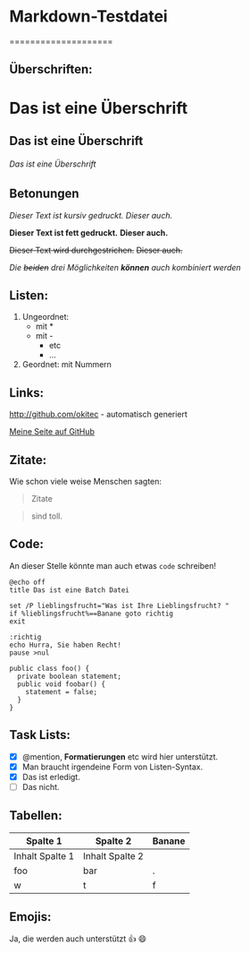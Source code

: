 # Markdown-Testdatei
====================

Überschriften:
------------------
# Das ist eine Überschrift
## Das ist eine Überschrift
###### Das ist eine Überschrift

Betonungen
---------------
*Dieser Text ist kursiv gedruckt.*   _Dieser auch._

**Dieser Text ist fett gedruckt.**   __Dieser auch.__

~~Dieser Text wird durchgestrichen.~~   <del>Dieser auch.</del>

*Die ~~beiden~~ drei Möglichkeiten __können__ auch kombiniert werden*

Listen:
---------
1. Ungeordnet:
    * mit *
    * mit -
        - etc
        - ...
2. Geordnet: mit Nummern
		
Links:
--------
http://github.com/okitec - automatisch generiert

[Meine Seite auf GitHub](http://github.com/leletec)
		
Zitate:
--------
Wie schon viele weise Menschen sagten:
> Zitate

> sind toll.
		
Code:
-------
An dieser Stelle könnte man auch etwas `code` schreiben!

```batch
@echo off
title Das ist eine Batch Datei

set /P lieblingsfrucht="Was ist Ihre Lieblingsfrucht? "
if %lieblingsfrucht%==Banane goto richtig
exit

:richtig
echo Hurra, Sie haben Recht!
pause >nul
```

    public class foo() {
      private boolean statement;
      public void foobar() {
        statement = false;
      }
    }


Task Lists:
-------------
- [x] @mention, **Formatierungen** etc wird hier unterstützt.
- [x] Man braucht irgendeine Form von Listen-Syntax.
- [x] Das ist erledigt.
- [ ] Das nicht.

Tabellen:
-----------
Spalte 1 | Spalte 2 | Banane
---------- | ----------- | ---------
Inhalt Spalte 1 | Inhalt Spalte 2 
foo | bar | .
w | t | f 

Emojis:
---------
Ja, die werden auch unterstützt :+1: :smile:
